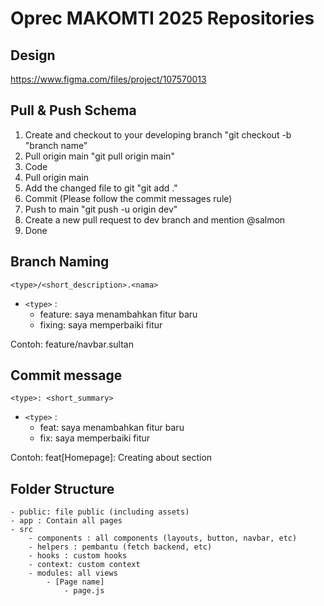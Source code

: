 # Oprec MAKOMTI 2025 Repositories

## Design

https://www.figma.com/files/project/107570013

## Pull & Push Schema

1. Create and checkout to your developing branch "git checkout -b "branch name"
2. Pull origin main "git pull origin main"
3. Code
4. Pull origin main 
5. Add the changed file to git "git add ."
6. Commit (Please follow the commit messages rule)
7. Push to main "git push -u origin dev"
8. Create a new pull request to dev branch and mention @salmon
9. Done

## Branch Naming

`<type>/<short_description>.<nama>`

- `<type>` :
  - feature: saya menambahkan fitur baru
  - fixing: saya memperbaiki fitur

Contoh: feature/navbar.sultan

## Commit message

`<type>: <short_summary>`

- `<type>` :
  - feat: saya menambahkan fitur baru
  - fix: saya memperbaiki fitur

Contoh: feat[Homepage]: Creating about section

## Folder Structure

```
- public: file public (including assets)
- app : Contain all pages
- src
    - components : all components (layouts, button, navbar, etc)
    - helpers : pembantu (fetch backend, etc)
    - hooks : custom hooks
    - context: custom context
    - modules: all views
        - [Page name]
            - page.js
```
